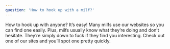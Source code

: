 ```yaml
---
question: 'How to hook up with a milf?'
---
```


How to hook up with anyone? It’s easy! Many milfs use our websites so you can find one easily. Plus, milfs usually know what they’re doing and don’t hesitate. They’re simply down to fuck if they find you interesting. Check out one of our sites and you’ll spot one pretty quickly.
